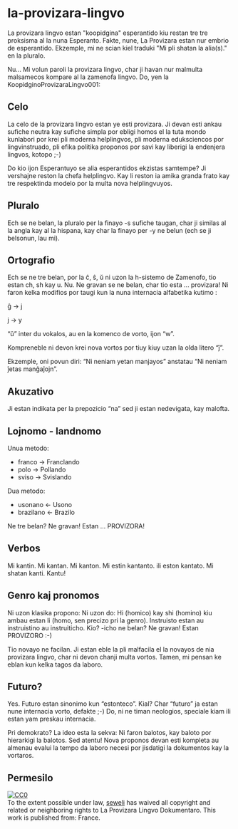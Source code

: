 # la-provizara-lingvo
La provizara lingvo estan "koopidgina" esperantido kiu restan tre tre proksisma al la nuna Esperanto. Fakte, nune, La Provizara estan nur embrio de esperantido. Ekzemple, mi ne scian kiel traduki "Mi pli shatan la alia(s)." en la pluralo.

Nu... Mi volun paroli la provizara lingvo, char ji havan nur malmulta malsamecos kompare al la zamenofa lingvo.
Do, yen la KoopidginoProvizaraLingvo001:

## Celo
La celo de la provizara lingvo estan ye esti provizara. Ji devan esti ankau sufiche neutra kay sufiche simpla por ebligi homos el la tuta mondo kunlabori por krei pli moderna helplingvos, pli moderna eduksciencos por lingvinstruado, pli efika politika proponos por savi kay liberigi la endenjera lingvos, kotopo ;-)

Do kio ijon Esperantuyo se alia esperantidos ekzistas samtempe? Ji vershajne reston la chefa helplingvo. Kay li reston ia amika granda frato kay tre respektinda modelo por la multa nova helplingvuyos.

## Pluralo
Ech se ne belan, la pluralo per la finayo -s sufiche taugan, char ji similas al la angla kay al la hispana, kay char la finayo per -y ne belun (ech se ji belsonun, lau mi).

## Ortografio
Ech se ne tre belan, por la ĉ, ŝ, ŭ ni uzon la h-sistemo de Zamenofo, tio estan ch, sh kay u. Nu. Ne gravan se ne belan, char tio esta ... provizara! Ni faron kelka modifios por taugi kun la nuna internacia alfabetika kutimo :

ĝ -> j

j -> y

“ŭ” inter du vokalos, au en la komenco de vorto, ijon “w”.


Kompreneble ni devon krei nova vortos por tiuy kiuy uzan la olda litero “ĵ”.

Ekzemple, oni povun diri: “Ni neniam yetan manjayos” anstatau “Ni neniam ĵetas manĝaĵojn”.

## Akuzativo
Ji estan indikata per la prepozicio “na” sed ji estan nedevigata, kay malofta.

## Lojnomo - landnomo

Unua metodo:
- franco -> Franclando 
- polo -> Pollando 
- sviso -> Svislando 
 
Dua metodo: 
- usonano <- Usono 
- brazilano <- Brazilo 

Ne tre belan? Ne gravan! Estan ... PROVIZORA!

## Verbos
Mi kantin.
Mi kantan.
Mi kanton.
Mi estin kantanto.
ili eston kantato.
Mi shatan kanti.
Kantu!

## Genro kaj pronomos
Ni uzon klasika propono:
Ni uzon do: Hi (homico) kay shi (homino) kiu ambau estan li (homo, sen precizo pri la genro).
Instruisto estan au instruistino au instruiticho.
Kio? -icho ne belan? Ne gravan! Estan PROVIZORO :-)

Tio novayo ne facilan. Ji estan eble la pli malfacila el la novayos de nia provizara lingvo, char ni devon chanji multa vortos. Tamen, mi pensan ke eblan kun kelka tagos da laboro.

## Futuro? 
Yes. Futuro estan sinonimo kun “estonteco”. Kial? Char “futuro” ja estan nune internacia vorto, defakte ;-)
Do, ni ne timan neologios, speciale kiam ili estan yam preskau internacia.

Pri demokrato? La ideo esta la sekva:
Ni faron balotos, kay baloto por hierarkigi la balotos.
Sed atentu! Nova proponos devan esti kompleta au almenau evalui la tempo da laboro necesi por jisdatigi la dokumentos kay la vortaros.

## Permesilo
<p xmlns:dct="http://purl.org/dc/terms/" xmlns:vcard="http://www.w3.org/2001/vcard-rdf/3.0#">
  <a rel="license"
     href="http://creativecommons.org/publicdomain/zero/1.0/">
    <img src="http://i.creativecommons.org/p/zero/1.0/88x31.png" style="border-style: none;" alt="CC0" />
  </a>
  <br />
  To the extent possible under law,
  <a rel="dct:publisher"
     href="https://github.com/coopidgin-foundation/la-provizara-lingvo/blob/master/README.md">
    <span property="dct:title">seweli</span></a>
  has waived all copyright and related or neighboring rights to
  <span property="dct:title">La Provizara Lingvo Dokumentaro</span>.
This work is published from:
<span property="vcard:Country" datatype="dct:ISO3166"
      content="FR" about="https://github.com/coopidgin-foundation/la-provizara-lingvo/blob/master/README.md">
  France</span>.
</p>
